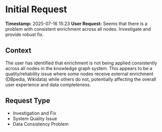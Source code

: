 # Initial Request

**Timestamp:** 2025-07-16 15:23
**User Request:** Seems that there is a problem with consistent enrichment across all nodes. Investigate and provide robust fix.

## Context
The user has identified that enrichment is not being applied consistently across all nodes in the knowledge graph system. This appears to be a quality/reliability issue where some nodes receive external enrichment (DBpedia, Wikidata) while others do not, potentially affecting the overall user experience and data completeness.

## Request Type
- Investigation and Fix
- System Quality Issue
- Data Consistency Problem